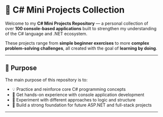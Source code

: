 # 🧠 C# Mini Projects Collection

Welcome to my **C# Mini Projects Repository** — a personal collection of over **100 console-based applications** built to strengthen my understanding of the C# language and .NET ecosystem.

These projects range from **simple beginner exercises** to more **complex problem-solving challenges**, all created with the goal of **learning by doing**.

---

## 🎯 Purpose

The main purpose of this repository is to:

- 💡 Practice and reinforce core C# programming concepts
- 🔁 Get hands-on experience with console application development
- 🧪 Experiment with different approaches to logic and structure
- 🧱 Build a strong foundation for future ASP.NET and full-stack projects

---
